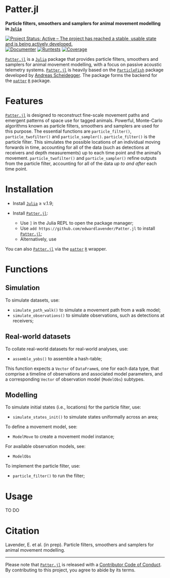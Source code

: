 # Patter.jl

**Particle filters, smoothers and samplers for animal movement modelling in [`Julia`](https://julialang.org)**

[![Project Status: Active – The project has reached a stable, usable state and is being actively developed.](https://www.repostatus.org/badges/latest/active.svg)](https://www.repostatus.org/#active)
[![Documenter](https://github.com/edwardlavender/Patter.jl/actions/workflows/Documenter.yml/badge.svg)](https://github.com/edwardlavender/Patter.jl/actions/workflows/Documenter.yml)
[![Runtests](https://github.com/edwardlavender/Patter.jl/actions/workflows/Runtests.yml/badge.svg)](https://github.com/edwardlavender/Patter.jl/actions/workflows/Runtests.yml)
[![Coverage](https://codecov.io/gh/edwardlavender/Patter.jl/branch/main/graph/badge.svg)](https://codecov.io/gh/edwardlavender/Patter.jl)

[`Patter.jl`](https://github.com/edwardlavender/Patter.jl) is a [`Julia`](https://julialang.org) package that provides particle filters, smoothers and samplers for animal movement modelling, with a focus on passive acoustic telemetry systems. [`Patter.jl`](https://github.com/edwardlavender/Patter.jl) is heavily based on the [`ParticleFish`](https://github.com/scheidan/ParticleFish.jl) package developed by [Andreas Scheidegger](https://www.eawag.ch/de/ueber-uns/portraet/organisation/mitarbeitende/profile/andreas-scheidegger/show/). The package forms the backend for the [`patter`](https://github.com/edwardlavender/patter) [`R`](https://www.r-project.org) package.

# Features

[`Patter.jl`](https://github.com/edwardlavender/Patter.jl) is designed to reconstruct fine-scale movement paths and emergent patterns of space use for tagged animals. Powerful, Monte-Carlo algorithms known as particle filters, smoothers and samplers are used for this purpose. The essential functions are `particle_filter()`, `particle_twofilter()` and `particle_sampler()`. `particle_filter()` is the particle filter. This simulates the possible locations of an individual moving forwards in time, accounting for all of the data (such as detections at receivers and depth measurements) up to each time point and the animal’s movement. `particle_twofilter()` and `particle_sampler()` refine outputs from the particle filter, accounting for all of the data _up to and after_ each time point. 

# Installation

* Install [`Julia`](https://julialang.org) ≥ v.1.9;

* Install [`Patter.jl`](https://github.com/edwardlavender/Patter.jl):
    - Use `]` in the Julia REPL to open the package manager;
    - Use `add https://github.com/edwardlavender/Patter.jl` to install [`Patter.jl`](https://github.com/edwardlavender/Patter.jl);
    - Alternatively, use 

You can also [`Patter.jl`](https://github.com/edwardlavender/Patter.jl) via the [`patter`](https://github.com/edwardlavender/patter) [`R`](https://www.r-project.org) wrapper.

# Functions

## Simulation 

To simulate datasets, use:

* `simulate_path_walk()` to simulate a movement path from a walk model;
* `simulate_observations()` to simulate observations, such as detections at receivers;

## Real-world datasets

To collate real-world datasets for real-world analyses, use:

* `assemble_yobs()` to assemble a hash-table;

This function expects a `Vector` of `DataFrame`s, one for each data type, that comprise a timeline of observations and associated model parameters, and a corresponding `Vector` of observation model (`ModelObs`) subtypes. 

## Modelling

To simulate initial states (i.e., locations) for the particle filter, use: 
* `simulate_states_init()` to simulate states uniformally across an area;

To define a movement model, see:
* `ModelMove` to create a movement model instance;

For available observation models, see:
* `ModelObs`

To implement the particle filter, use:
* `particle_filter()` to run the filter;

# Usage 

TO DO

# Citation

Lavender, E. et al. (in prep). Particle filters, smoothers and samplers for animal movement modelling.

--- 

Please note that [`Patter.jl`](https://github.com/edwardlavender/Patter.jl) is released with a [Contributor Code of Conduct](https://contributor-covenant.org/version/2/1/CODE_OF_CONDUCT.html). By contributing to this project, you agree to abide by its terms.